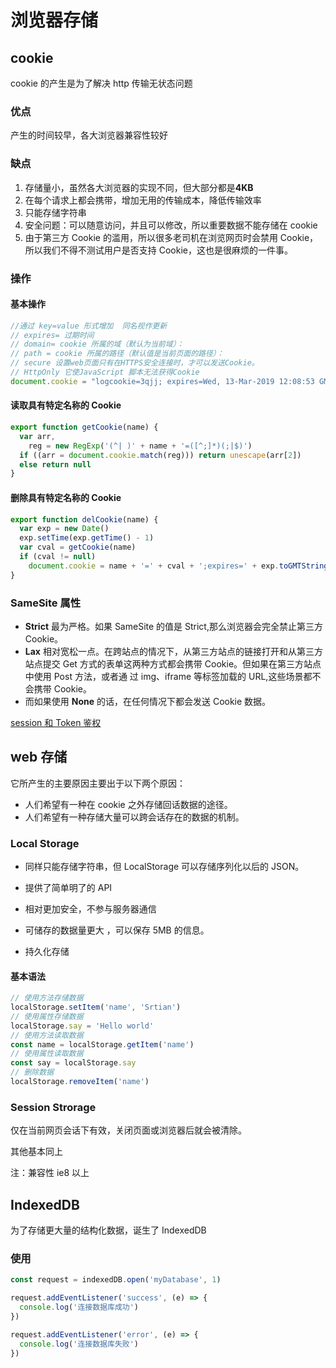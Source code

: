 # 浏览器存储

## cookie

cookie 的产生是为了解决 http 传输无状态问题

### 优点

产生的时间较早，各大浏览器兼容性较好

### 缺点

1. 存储量小，虽然各大浏览器的实现不同，但大部分都是**4KB**
2. 在每个请求上都会携带，增加无用的传输成本，降低传输效率
3. 只能存储字符串
4. 安全问题：可以随意访问，并且可以修改，所以重要数据不能存储在 cookie
5. 由于第三方 Cookie 的滥用，所以很多老司机在浏览网页时会禁用 Cookie，所以我们不得不测试用户是否支持 Cookie，这也是很麻烦的一件事。

### 操作

#### 基本操作

```JavaScript
//通过 key=value 形式增加  同名视作更新
// expires= 过期时间
// domain= cookie 所属的域（默认为当前域）：
// path = cookie 所属的路径（默认值是当前页面的路径）：
// secure 设置web页面只有在HTTPS安全连接时，才可以发送Cookie。
// HttpOnly 它使JavaScript 脚本无法获得Cookie
document.cookie = "logcookie=3qjj; expires=Wed, 13-Mar-2019 12:08:53 GMT; Max-Age=31536000; path=/;domain=fafa.com;secure; HttpOnly;"
```

#### 读取具有特定名称的 Cookie

```JavaScript
export function getCookie(name) {
  var arr,
    reg = new RegExp('(^| )' + name + '=([^;]*)(;|$)')
  if ((arr = document.cookie.match(reg))) return unescape(arr[2])
  else return null
}
```

#### 删除具有特定名称的 Cookie

```JavaScript
export function delCookie(name) {
  var exp = new Date()
  exp.setTime(exp.getTime() - 1)
  var cval = getCookie(name)
  if (cval != null)
    document.cookie = name + '=' + cval + ';expires=' + exp.toGMTString()
}
```

### SameSite 属性

- **Strict** 最为严格。如果 SameSite 的值是 Strict,那么浏览器会完全禁止第三方 Cookie。
- **Lax** 相对宽松一点。在跨站点的情况下，从第三方站点的链接打开和从第三方站点提交 Get
  方式的表单这两种方式都会携带 Cookie。但如果在第三方站点中使用 Post 方法，或者通
  过 img、iframe 等标签加载的 URL,这些场景都不会携带 Cookie。
- 而如果使用 **None** 的话，在任何情况下都会发送 Cookie 数据。

[session 和 Token 鉴权](./JWT.md)

## web 存储

它所产生的主要原因主要出于以下两个原因：

- 人们希望有一种在 cookie 之外存储回话数据的途径。
- 人们希望有一种存储大量可以跨会话存在的数据的机制。

### Local Storage

- 同样只能存储字符串，但 LocalStorage 可以存储序列化以后的 JSON。

- 提供了简单明了的 API
- 相对更加安全，不参与服务器通信
- 可储存的数据量更大 ，可以保存 5MB 的信息。
- 持久化存储

#### 基本语法

```JavaScript
// 使用方法存储数据
localStorage.setItem('name', 'Srtian')
// 使用属性存储数据
localStorage.say = 'Hello world'
// 使用方法读取数据
const name = localStorage.getItem('name')
// 使用属性读取数据
const say = localStorage.say
// 删除数据
localStorage.removeItem('name')
```

### Session Strorage

仅在当前网页会话下有效，关闭页面或浏览器后就会被清除。

其他基本同上

注：兼容性 ie8 以上

## IndexedDB

为了存储更大量的结构化数据，诞生了 IndexedDB

### 使用

```JavaScript
const request = indexedDB.open('myDatabase', 1)

request.addEventListener('success', (e) => {
  console.log('连接数据库成功')
})

request.addEventListener('error', (e) => {
  console.log('连接数据库失败')
})
```
